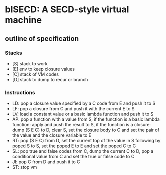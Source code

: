 # blSECD: A SECD-style virtual machine

## outline of specification

### Stacks

* [S] stack to work
* [E] env to keep closure values
* [C] stack of VM codes
* [D] stack to dump to recur or branch

### Instructions

* LD: pop a closure value specified by a C code from E and push it to S
* LF: pop a closure from C and push it with the current E to S
* LV: load a constant value or a basic lambda function and push it to S
* AP: pop a function with a value from S, if the function is a basic lambda function: apply and push the result to S, if the function is a closure: dump (S E C) to D, clear S, set the closure body to C and set the pair of the value and the closure variable to E
* RT: pop (S E C) from D, set the current top of the value in S following by poped S to S, set the poped E to E and set the poped C to C
* SL: pop true and false codes from C, dump the current C to D,
    pop a conditional value from C and set the true or false code to C
* JI: pop C from D and push it to C
* ST: stop vm

